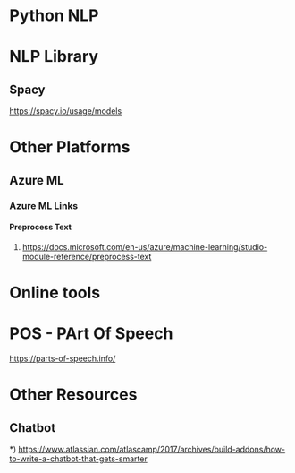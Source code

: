 # Python NLP

# NLP Library

## Spacy
https://spacy.io/usage/models

# Other Platforms

## Azure ML 
### Azure ML Links
#### Preprocess Text
1. https://docs.microsoft.com/en-us/azure/machine-learning/studio-module-reference/preprocess-text

# Online tools
# POS - PArt Of Speech
https://parts-of-speech.info/

# Other Resources
## Chatbot
*) https://www.atlassian.com/atlascamp/2017/archives/build-addons/how-to-write-a-chatbot-that-gets-smarter